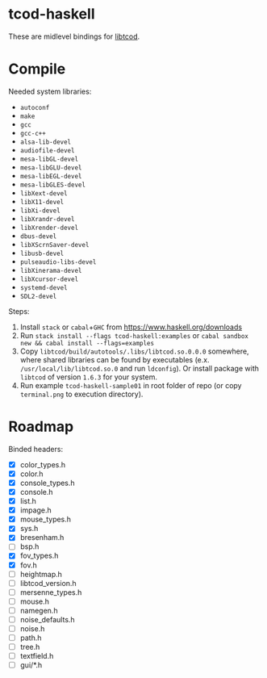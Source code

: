 # tcod-haskell

These are midlevel bindings for [libtcod](https://bitbucket.org/libtcod/libtcod).

# Compile

Needed system libraries:
- `autoconf`
- `make`
- `gcc`
- `gcc-c++`
- `alsa-lib-devel`
- `audiofile-devel`
- `mesa-libGL-devel`
- `mesa-libGLU-devel`
- `mesa-libEGL-devel`
- `mesa-libGLES-devel`
- `libXext-devel`
- `libX11-devel`
- `libXi-devel`
- `libXrandr-devel`
- `libXrender-devel`
- `dbus-devel`
- `libXScrnSaver-devel`
- `libusb-devel`
- `pulseaudio-libs-devel`
- `libXinerama-devel`
- `libXcursor-devel`
- `systemd-devel`
- `SDL2-devel`

Steps:
1. Install `stack` or `cabal`+`GHC` from https://www.haskell.org/downloads
2. Run `stack install --flags tcod-haskell:examples` or `cabal sandbox new && cabal install --flags=examples`
3. Copy `libtcod/build/autotools/.libs/libtcod.so.0.0.0` somewhere, where shared libraries can be found by executables (e.x. `/usr/local/lib/libtcod.so.0` and run `ldconfig`). Or install package with `libtcod` of version `1.6.3` for your system.
4. Run example `tcod-haskell-sample01` in root folder of repo (or copy `terminal.png` to execution directory).

# Roadmap

Binded headers:

- [x] color_types.h
- [x] color.h
- [x] console_types.h
- [x] console.h
- [x] list.h
- [x] impage.h
- [x] mouse_types.h
- [x] sys.h
- [x] bresenham.h
- [ ] bsp.h
- [x] fov_types.h
- [x] fov.h
- [ ] heightmap.h
- [ ] libtcod_version.h
- [ ] mersenne_types.h
- [ ] mouse.h
- [ ] namegen.h
- [ ] noise_defaults.h
- [ ] noise.h
- [ ] path.h
- [ ] tree.h
- [ ] textfield.h
- [ ] gui/*.h
